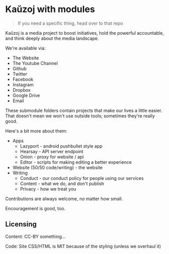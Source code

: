 # Kaŭzoj with modules
> If you need a specific thing, head over to that repo


Kaŭzoj is a media project to boost initiatives, hold the powerful
accountable, and think deeply about the media landscape.

We're available via:

* The Website
* The Youtube Channel
* Github
* Twitter
* Facebook
* Instagram
* Dropbox
* Google Drive
* Email

These submodule folders contain projects that make our lives
a little easier. That doesn't mean we won't use outside tools;
sometimes they're really good.

Here's a bit more about them:

* Apps
	* Lazyport - android pushbullet style app
	* Hearsay - API server endpoint
	* Onion - proxy for website / api
	* Editor - scripts for making editing a better experience
* Website (50/50 code/writing) - the website
* Writing
	* Conduct - our conduct policy for people using our services
	* Content - what we do, and don't publish
	* Privacy - how we treat you


Contributions are always welcome, no matter how small.

Encouragement is good, too.


## Licensing

Content: CC-BY something...

Code: Site CSS/HTML is MIT because of the styling (unless we overhaul it)

